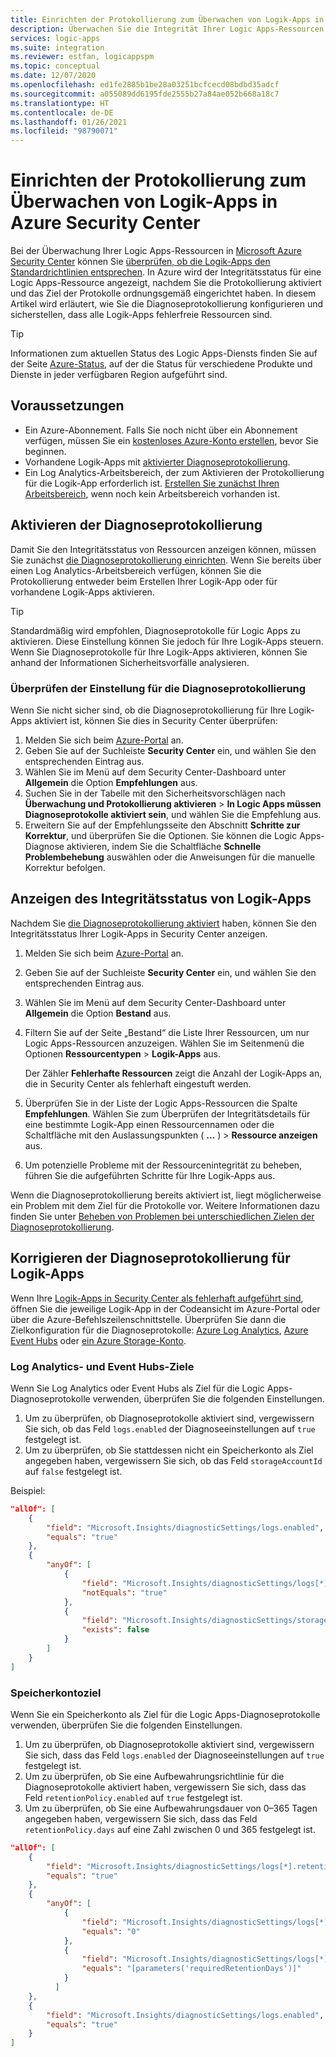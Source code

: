 ```yaml
---
title: Einrichten der Protokollierung zum Überwachen von Logik-Apps in Azure Security Center
description: Überwachen Sie die Integrität Ihrer Logic Apps-Ressourcen in Azure Security Center, indem Sie die Diagnoseprotokollierung einrichten.
services: logic-apps
ms.suite: integration
ms.reviewer: estfan, logicappspm
ms.topic: conceptual
ms.date: 12/07/2020
ms.openlocfilehash: ed1fe2885b1be28a03251bcfcecd08bdbd35adcf
ms.sourcegitcommit: a055089dd6195fde2555b27a84ae052b668a18c7
ms.translationtype: HT
ms.contentlocale: de-DE
ms.lasthandoff: 01/26/2021
ms.locfileid: "98790071"
---
```

# <a name="set-up-logging-to-monitor-logic-apps-in-azure-security-center"></a>Einrichten der Protokollierung zum Überwachen von Logik-Apps in Azure Security Center

Bei der Überwachung Ihrer Logic Apps-Ressourcen in [Microsoft Azure Security Center](../security-center/security-center-introduction.md) können Sie [überprüfen, ob die Logik-Apps den Standardrichtlinien entsprechen](#view-logic-apps-health-status). In Azure wird der Integritätsstatus für eine Logic Apps-Ressource angezeigt, nachdem Sie die Protokollierung aktiviert und das Ziel der Protokolle ordnungsgemäß eingerichtet haben. In diesem Artikel wird erläutert, wie Sie die Diagnoseprotokollierung konfigurieren und sicherstellen, dass alle Logik-Apps fehlerfreie Ressourcen sind.

> [!TIP]
> Informationen zum aktuellen Status des Logic Apps-Diensts finden Sie auf der Seite [Azure-Status](https://status.azure.com/), auf der die Status für verschiedene Produkte und Dienste in jeder verfügbaren Region aufgeführt sind.

## <a name="prerequisites"></a>Voraussetzungen

* Ein Azure-Abonnement. Falls Sie noch nicht über ein Abonnement verfügen, müssen Sie ein [kostenloses Azure-Konto erstellen](https://azure.microsoft.com/free/), bevor Sie beginnen.
* Vorhandene Logik-Apps mit [aktivierter Diagnoseprotokollierung](#enable-diagnostic-logging).
* Ein Log Analytics-Arbeitsbereich, der zum Aktivieren der Protokollierung für die Logik-App erforderlich ist. [Erstellen Sie zunächst Ihren Arbeitsbereich](../azure-monitor/learn/quick-create-workspace.md), wenn noch kein Arbeitsbereich vorhanden ist.

## <a name="enable-diagnostic-logging"></a>Aktivieren der Diagnoseprotokollierung

Damit Sie den Integritätsstatus von Ressourcen anzeigen können, müssen Sie zunächst [die Diagnoseprotokollierung einrichten](monitor-logic-apps-log-analytics.md). Wenn Sie bereits über einen Log Analytics-Arbeitsbereich verfügen, können Sie die Protokollierung entweder beim Erstellen Ihrer Logik-App oder für vorhandene Logik-Apps aktivieren.

> [!TIP]
> Standardmäßig wird empfohlen, Diagnoseprotokolle für Logic Apps zu aktivieren. Diese Einstellung können Sie jedoch für Ihre Logik-Apps steuern. Wenn Sie Diagnoseprotokolle für Ihre Logik-Apps aktivieren, können Sie anhand der Informationen Sicherheitsvorfälle analysieren.

### <a name="check-diagnostic-logging-setting"></a>Überprüfen der Einstellung für die Diagnoseprotokollierung

Wenn Sie nicht sicher sind, ob die Diagnoseprotokollierung für Ihre Logik-Apps aktiviert ist, können Sie dies in Security Center überprüfen:

1. Melden Sie sich beim [Azure-Portal](https://portal.azure.com) an.
1. Geben Sie auf der Suchleiste **Security Center** ein, und wählen Sie den entsprechenden Eintrag aus.
1. Wählen Sie im Menü auf dem Security Center-Dashboard unter **Allgemein** die Option **Empfehlungen** aus.
1. Suchen Sie in der Tabelle mit den Sicherheitsvorschlägen nach **Überwachung und Protokollierung aktivieren** &gt; **In Logic Apps müssen Diagnoseprotokolle aktiviert sein**, und wählen Sie die Empfehlung aus.
1. Erweitern Sie auf der Empfehlungsseite den Abschnitt **Schritte zur Korrektur**, und überprüfen Sie die Optionen. Sie können die Logic Apps-Diagnose aktivieren, indem Sie die Schaltfläche **Schnelle Problembehebung** auswählen oder die Anweisungen für die manuelle Korrektur befolgen.

## <a name="view-logic-apps-health-status"></a>Anzeigen des Integritätsstatus von Logik-Apps

Nachdem Sie [die Diagnoseprotokollierung aktiviert](#enable-diagnostic-logging) haben, können Sie den Integritätsstatus Ihrer Logik-Apps in Security Center anzeigen.

1. Melden Sie sich beim [Azure-Portal](https://portal.azure.com) an.
1. Geben Sie auf der Suchleiste **Security Center** ein, und wählen Sie den entsprechenden Eintrag aus.
1. Wählen Sie im Menü auf dem Security Center-Dashboard unter **Allgemein** die Option **Bestand** aus.
1. Filtern Sie auf der Seite „Bestand“ die Liste Ihrer Ressourcen, um nur Logic Apps-Ressourcen anzuzeigen. Wählen Sie im Seitenmenü die Optionen **Ressourcentypen** &gt; **Logik-Apps** aus.

   Der Zähler **Fehlerhafte Ressourcen** zeigt die Anzahl der Logik-Apps an, die in Security Center als fehlerhaft eingestuft werden.
1.  Überprüfen Sie in der Liste der Logic Apps-Ressourcen die Spalte **Empfehlungen**. Wählen Sie zum Überprüfen der Integritätsdetails für eine bestimmte Logik-App einen Ressourcennamen oder die Schaltfläche mit den Auslassungspunkten ( **...** ) &gt; **Ressource anzeigen** aus.
1.  Um potenzielle Probleme mit der Ressourcenintegrität zu beheben, führen Sie die aufgeführten Schritte für Ihre Logik-Apps aus.

Wenn die Diagnoseprotokollierung bereits aktiviert ist, liegt möglicherweise ein Problem mit dem Ziel für die Protokolle vor. Weitere Informationen dazu finden Sie unter [Beheben von Problemen bei unterschiedlichen Zielen der Diagnoseprotokollierung](#fix-diagnostic-logging-for-logic-apps).

## <a name="fix-diagnostic-logging-for-logic-apps"></a>Korrigieren der Diagnoseprotokollierung für Logik-Apps

Wenn Ihre [Logik-Apps in Security Center als fehlerhaft aufgeführt sind](#view-logic-apps-health-status), öffnen Sie die jeweilige Logik-App in der Codeansicht im Azure-Portal oder über die Azure-Befehlszeilenschnittstelle. Überprüfen Sie dann die Zielkonfiguration für die Diagnoseprotokolle: [Azure Log Analytics](#log-analytics-and-event-hubs-destinations), [Azure Event Hubs](#log-analytics-and-event-hubs-destinations) oder [ein Azure Storage-Konto](#storage-account-destination).

### <a name="log-analytics-and-event-hubs-destinations"></a>Log Analytics- und Event Hubs-Ziele

Wenn Sie Log Analytics oder Event Hubs als Ziel für die Logic Apps-Diagnoseprotokolle verwenden, überprüfen Sie die folgenden Einstellungen. 

1. Um zu überprüfen, ob Diagnoseprotokolle aktiviert sind, vergewissern Sie sich, ob das Feld `logs.enabled` der Diagnoseeinstellungen auf `true` festgelegt ist. 
1. Um zu überprüfen, ob Sie stattdessen nicht ein Speicherkonto als Ziel angegeben haben, vergewissern Sie sich, ob das Feld `storageAccountId` auf `false` festgelegt ist.

Beispiel:

```json
"allOf": [
    {
        "field": "Microsoft.Insights/diagnosticSettings/logs.enabled",
        "equals": "true"
    },
    {
        "anyOf": [
            {
                "field": "Microsoft.Insights/diagnosticSettings/logs[*].retentionPolicy.enabled",
                "notEquals": "true"
            },
            {
                "field": "Microsoft.Insights/diagnosticSettings/storageAccountId",
                "exists": false
            }
        ]
    }
] 
```

### <a name="storage-account-destination"></a>Speicherkontoziel

Wenn Sie ein Speicherkonto als Ziel für die Logic Apps-Diagnoseprotokolle verwenden, überprüfen Sie die folgenden Einstellungen.

1. Um zu überprüfen, ob Diagnoseprotokolle aktiviert sind, vergewissern Sie sich, dass das Feld `logs.enabled` der Diagnoseeinstellungen auf `true` festgelegt ist.
1. Um zu überprüfen, ob Sie eine Aufbewahrungsrichtlinie für die Diagnoseprotokolle aktiviert haben, vergewissern Sie sich, dass das Feld `retentionPolicy.enabled` auf `true` festgelegt ist.
1. Um zu überprüfen, ob Sie eine Aufbewahrungsdauer von 0–365 Tagen angegeben haben, vergewissern Sie sich, dass das Feld `retentionPolicy.days` auf eine Zahl zwischen 0 und 365 festgelegt ist.

```json
"allOf": [
    {
        "field": "Microsoft.Insights/diagnosticSettings/logs[*].retentionPolicy.enabled",
        "equals": "true"
    },
    {
        "anyOf": [
            {
                "field": "Microsoft.Insights/diagnosticSettings/logs[*].retentionPolicy.days",
                "equals": "0"
            },
            {
                "field": "Microsoft.Insights/diagnosticSettings/logs[*].retentionPolicy.days",
                "equals": "[parameters('requiredRetentionDays')]"
            }
          ]
    },
    {
        "field": "Microsoft.Insights/diagnosticSettings/logs.enabled",
        "equals": "true"
    }
]
```